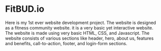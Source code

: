 # FitBUD.io
Here is my 1st ever website development project. The website is designed as a fitness community website. it is a very basic yet interactive website. The website is made using very basic HTML, CSS, and Javascript. The website consists of various sections like header, hero, about us, features and benefits, call-to-action, footer, and login-form sections. 
